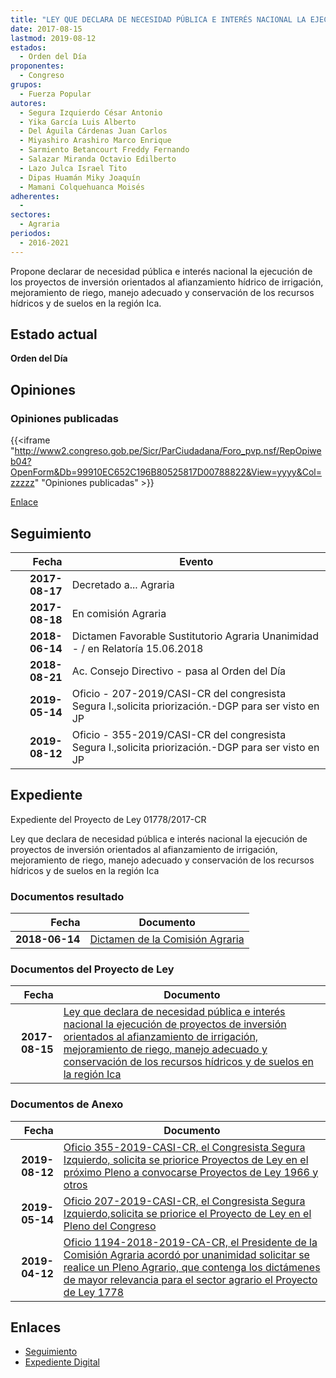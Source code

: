 ```yaml
---
title: "LEY QUE DECLARA DE NECESIDAD PÚBLICA E INTERÉS NACIONAL LA EJECUCIÓN DE PROYECTOS DE INVERSIÓN ORIENTADOS AL AFIANZAMIENTO DE IRRIGACIÓN, MEJORAMIENTO DE RIEGO, MANEJO ADECUADO Y CONSERVACIÓN DE LOS RECURSOS HIDRÍCOS Y DE SUELOS EN LA REGIÓN ICA"
date: 2017-08-15
lastmod: 2019-08-12
estados: 
  - Orden del Día
proponentes: 
  - Congreso
grupos: 
  - Fuerza Popular
autores: 
  - Segura Izquierdo César Antonio
  - Yika García Luis Alberto
  - Del Águila Cárdenas Juan Carlos
  - Miyashiro Arashiro Marco Enrique
  - Sarmiento Betancourt Freddy Fernando
  - Salazar Miranda Octavio Edilberto
  - Lazo Julca Israel Tito
  - Dipas Huamán Miky Joaquín
  - Mamani Colquehuanca Moisés
adherentes: 
  - 
sectores: 
  - Agraria
periodos: 
  - 2016-2021
---
```


Propone declarar de necesidad pública e interés nacional la ejecución de los proyectos de inversión orientados al afianzamiento hídrico de irrigación, mejoramiento de riego, manejo adecuado y conservación de los recursos hídricos y de suelos en la región Ica.


## Estado actual

**Orden del Día**

## Opiniones

### Opiniones publicadas

{{<iframe "http://www2.congreso.gob.pe/Sicr/ParCiudadana/Foro_pvp.nsf/RepOpiweb04?OpenForm&Db=99910EC652C196B80525817D00788822&View=yyyy&Col=zzzzz" "Opiniones publicadas" >}}

[Enlace](http://www2.congreso.gob.pe/Sicr/ParCiudadana/Foro_pvp.nsf/RepOpiweb04?OpenForm&Db=99910EC652C196B80525817D00788822&View=yyyy&Col=zzzzz)

## Seguimiento

| Fecha | Evento |
|------:|--------|
| **2017-08-17** | Decretado a... Agraria|
| **2017-08-18** | En comisión Agraria|
| **2018-06-14** | Dictamen Favorable Sustitutorio Agraria Unanimidad - / en Relatoría 15.06.2018|
| **2018-08-21** | Ac. Consejo Directivo - pasa al Orden del Día|
| **2019-05-14** | Oficio - 207-2019/CASI-CR del congresista Segura I.,solicita priorización.-DGP para ser visto en JP|
| **2019-08-12** | Oficio - 355-2019/CASI-CR del congresista Segura I.,solicita priorización.-DGP para ser visto en JP|


## Expediente

Expediente del Proyecto de Ley 01778/2017-CR

Ley que declara de necesidad pública e interés nacional la ejecución de proyectos de inversión orientados al afianzamiento de irrigación, mejoramiento de riego, manejo adecuado y conservación de los recursos hídricos y de suelos en la región Ica


### Documentos resultado

| Fecha | Documento |
|------:|--------|
| **2018-06-14** | [Dictamen de la Comisión Agraria](http://www.leyes.congreso.gob.pe/Documentos/2016_2021/Dictamenes/Proyectos_de_Ley/01778DC01MAY20180614.pdf) |

### Documentos del Proyecto de Ley

| Fecha | Documento |
|------:|--------|
| **2017-08-15** | [Ley que declara de necesidad pública e interés nacional la ejecución de proyectos de inversión orientados al afianzamiento de irrigación, mejoramiento de riego, manejo adecuado y conservación de los recursos hídricos y de suelos en la región Ica](http://www.leyes.congreso.gob.pe/Documentos/2016_2021/Proyectos_de_Ley_y_de_Resoluciones_Legislativas/PL0177820170815..PDF) |

### Documentos de Anexo

| Fecha | Documento |
|------:|--------|
| **2019-08-12** | [Oficio 355-2019-CASI-CR, el Congresista Segura Izquierdo, solicita se priorice Proyectos de Ley en el próximo Pleno a convocarse Proyectos de Ley 1966 y otros](http://www.leyes.congreso.gob.pe/Documentos/2016_2021/Oficios/Congresistas/OFICIO-355-2019-CASI-CR.pdf) |
| **2019-05-14** | [Oficio 207-2019-CASI-CR, el Congresista Segura Izquierdo,solicita se priorice el Proyecto de Ley en el Pleno del Congreso](http://www.leyes.congreso.gob.pe/Documentos/2016_2021/Oficios/Congresistas/OFICIO-207-2019-CASI-CR.pdf) |
| **2019-04-12** | [Oficio 1194-2018-2019-CA-CR, el Presidente de la Comisión Agraria acordó por unanimidad solicitar se realice un Pleno Agrario, que contenga los dictámenes de mayor relevancia para el sector agrario el Proyecto de Ley 1778](http://www.leyes.congreso.gob.pe/Documentos/2016_2021/Oficios/Comisiones_Ordinarias/OFICIO-1194-2018-2019-CA-CR.pdf) |

## Enlaces 

- [Seguimiento](http://www2.congreso.gob.pe/Sicr/TraDocEstProc/CLProLey2016.nsf/f7fff46988ca05b1052578e100829cc7/2eb9e4224975d8bc0525817d00746d2b?OpenDocument)
- [Expediente Digital](http://www2.congreso.gob.pe/Sicr/TraDocEstProc/CLProLey2016.nsf/f7fff46988ca05b1052578e100829cc7/2eb9e4224975d8bc0525817d00746d2b?OpenDocument&Click=05257FB7005EB655.eb71d0cf91d8294e05256cdf006b5706/$Body/0.1C6C)
